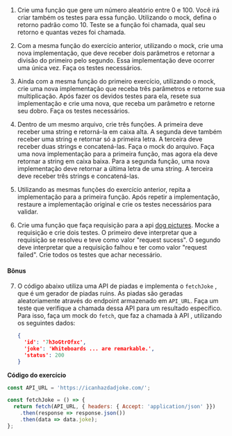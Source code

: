 1. Crie uma função que gere um número aleatório entre 0 e 100. Você irá criar também os testes para essa função. Utilizando o mock, defina o retorno padrão como 10. Teste se a função foi chamada, qual seu retorno e quantas vezes foi chamada.

2. Com a mesma função do exercício anterior, utilizando o mock, crie uma nova implementação, que deve receber dois parâmetros e retornar a divisão do primeiro pelo segundo. Essa implementação deve ocorrer uma única vez. Faça os testes necessários.

3. Ainda com a mesma função do primeiro exercício, utilizando o mock, crie uma nova implementação que receba três parâmetros e retorne sua multiplicação. Após fazer os devidos testes para ela, resete sua implementação e crie uma nova, que receba um parâmetro e retorne seu dobro. Faça os testes necessários.

4. Dentro de um mesmo arquivo, crie três funções. A primeira deve receber uma string e retorná-la em caixa alta. A segunda deve também receber uma string e retornar só a primeira letra. A terceira deve receber duas strings e concatená-las. Faça o mock do arquivo. Faça uma nova implementação para a primeira função, mas agora ela deve retornar a string em caixa baixa. Para a segunda função, uma nova implementação deve retornar a última letra de uma string. A terceira deve receber três strings e concatená-las.

5. Utilizando as mesmas funções do exercício anterior, repita a implementação para a primeira função. Após repetir a implementação, restaure a implementação original e crie os testes necessários para validar.

6. Crie uma função que faça requisição para a api [dog pictures](https://dog.ceo/dog-api/). Mocke a requisição e crie dois testes. O primeiro deve interpretar que a requisição se resolveu e teve como valor "request sucess". O segundo deve interpretar que a requisição falhou e ter como valor "request failed". Crie todos os testes que achar necessário.

#### Bônus
7. O código abaixo utiliza uma API de piadas e implementa o `fetchJoke` , que é um gerador de piadas ruins. As piadas são geradas aleatoriamente através do endpoint armazenado em `API_URL`. Faça um teste que verifique a chamada dessa API para um resultado específico. Para isso, faça um mock do `fetch`, que faz a chamada à API , utilizando os seguintes dados:
    ~~~json
    {
      'id': '7h3oGtrOfxc',
      'joke': 'Whiteboards ... are remarkable.',
      'status': 200
    }
    ~~~
  **Código do exercício**
    
  ~~~js
  const API_URL = 'https://icanhazdadjoke.com/';

  const fetchJoke = () => {
    return fetch(API_URL, { headers: { Accept: 'application/json' }})
      .then(response => response.json())
      .then(data => data.joke);
  };
  ~~~